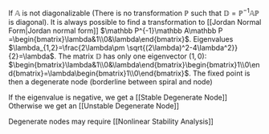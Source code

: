 If $\mathbb A$ is not diagonalizable (There is no transformation $\mathbb P$ such that $\mathbb D=\mathbb P^{-1}\mathbb A\mathbb P$ is diagonal). It is always possible to find a transformation to [[Jordan Normal Form|Jordan normal form]]
$\mathbb P^{-1}\mathbb A\mathbb P =\begin{bmatrix}\lambda&1\\0&\lambda\end{bmatrix}$.
Eigenvalues $\lambda_{1,2}=\frac{2\lambda\pm \sqrt{(2\lambda)^2-4\lambda^2}}{2}=\lambda$. The matrix $\mathbb D$ has only one eigenvector $(1,0)$: $\begin{bmatrix}\lambda&1\\0&\lambda\end{bmatrix}\begin{bmatrix}1\\0\end{bmatrix}=\lambda\begin{bmatrix}1\\0\end{bmatrix}$. The fixed point is then a degenerate node (borderline between spiral and node)

If the eigenvalue is negative, we get a [[Stable Degenerate Node]]
Otherwise we get an [[Unstable Degenerate Node]]

Degenerate nodes may require [[Nonlinear Stability Analysis]]
